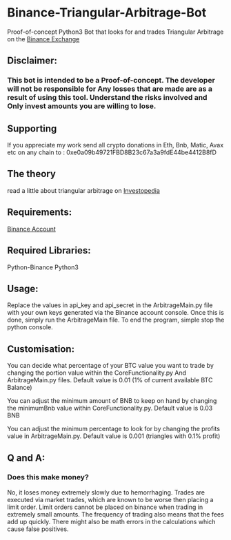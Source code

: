 # Binance-Triangular-Arbitrage-Bot
Proof-of-concept Python3 Bot that looks for and trades Triangular Arbitrage on the [Binance Exchange](https://www.binance.com/?ref=25062167)

## Disclaimer:

### This bot is intended to be a Proof-of-concept. The developer will not be responsible for Any losses that are made are as a result of using this tool. Understand the risks involved and Only invest amounts you are willing to lose.  

## Supporting
If you appreciate my work send all crypto donations in Eth, Bnb, Matic, Avax etc on any chain to : 0xe0a09b49721FBD8B23c67a3a9fdE44be4412B8fD

## The theory

read a little about triangular arbitrage on [Investopedia](https://www.investopedia.com/terms/t/triangulararbitrage.asp)

## Requirements:
[Binance Account](https://www.binance.com/?ref=25062167)

## Required Libraries:
Python-Binance
Python3

## Usage:
Replace the values in api_key and api_secret in the ArbitrageMain.py file with your own keys generated via the Binance account console. Once this is done, simply run the ArbitrageMain file. To end the program, simple stop the python console.

## Customisation:

You can decide what percentage of your BTC value you want to trade by changing the portion value within the CoreFunctionality.py And ArbitrageMain.py files. Default value is 0.01 (1% of current available BTC Balance)

You can adjust the minimum amount of BNB to keep on hand by changing the minimumBnb value within CoreFunctionality.py. Default value is 0.03 BNB

You can adjust the minimum percentage to look for by changing the profits value in ArbitrageMain.py. Default value is 0.001 (triangles with 0.1% profit)

## Q and A:

### Does this make money?

No, it loses money extremely slowly due to hemorrhaging. Trades are executed via market trades, which are known to be worse then placing a limit order. Limit orders cannot be placed on binance when trading in extremely small amounts. The frequency of trading also means that the fees add up quickly. There might also be math errors in the calculations which cause false positives.
